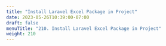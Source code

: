 ```yaml
---
title: "Install Laravel Excel Package in Project"
date: 2023-05-26T10:39:00-07:00
draft: false
menuTitle: "210. Install Laravel Excel Package in Project"
weight: 210
---
```



